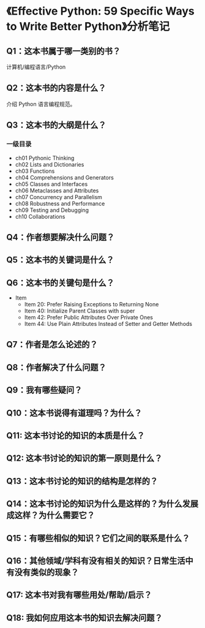 # 《Effective Python: 59 Specific Ways to Write Better Python》分析笔记

## Q1：这本书属于哪一类别的书？

计算机/编程语言/Python

## Q2：这本书的内容是什么？

介绍 Python 语言编程规范。

## Q3：这本书的大纲是什么？

### 一级目录

- ch01 Pythonic Thinking
- ch02 Lists and Dictionaries
- ch03 Functions
- ch04 Comprehensions and Generators
- ch05 Classes and Interfaces
- ch06 Metaclasses and Attributes
- ch07 Concurrency and Parallelism
- ch08 Robustness and Performance
- ch09 Testing and Debugging
- ch10 Collaborations

## Q4：作者想要解决什么问题？

## Q5：这本书的关键词是什么？

## Q6：这本书的关键句是什么？

- Item
  - Item 20: Prefer Raising Exceptions to Returning None
  - Item 40: Initialize Parent Classes with super
  - Item 42: Prefer Public Attributes Over Private Ones
  - Item 44: Use Plain Attributes Instead of Setter and Getter Methods

## Q7：作者是怎么论述的？

## Q8：作者解决了什么问题？

## Q9：我有哪些疑问？

## Q10：这本书说得有道理吗？为什么？

## Q11: 这本书讨论的知识的本质是什么？

## Q12: 这本书讨论的知识的第一原则是什么？

## Q13：这本书讨论的知识的结构是怎样的？

## Q14：这本书讨论的知识为什么是这样的？为什么发展成这样？为什么需要它？

## Q15：有哪些相似的知识？它们之间的联系是什么？

## Q16：其他领域/学科有没有相关的知识？日常生活中有没有类似的现象？

## Q17: 这本书对我有哪些用处/帮助/启示？

## Q18: 我如何应用这本书的知识去解决问题？
